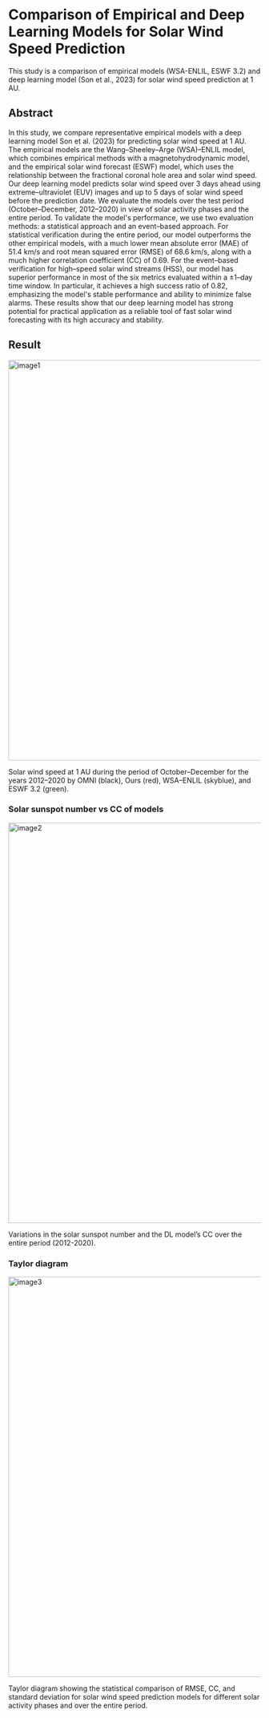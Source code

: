 # Comparison of Empirical and Deep Learning Models for Solar Wind Speed Prediction
This study is a comparison of empirical models (WSA-ENLIL, ESWF 3.2) and deep learning model (Son et al., 2023) for solar wind speed prediction at 1 AU.


## Abstract
In this study, we compare representative empirical models with a deep learning model Son et al. (2023) for predicting solar wind speed at 1 AU. The empirical models are the Wang–Sheeley–Arge (WSA)–ENLIL model, which combines empirical methods with a magnetohydrodynamic model, and the empirical solar wind forecast (ESWF) model, which uses the relationship between the fractional coronal hole area and solar wind speed. Our deep learning model predicts solar wind speed over 3 days ahead using extreme–ultraviolet (EUV) images and up to 5 days of solar wind speed before the prediction date. We evaluate the models over the test period (October–December, 2012–2020) in view of solar activity phases and the entire period. To validate the model's performance, we use two evaluation methods: a statistical approach and an event–based approach. For statistical verification during the entire period, our model outperforms the other empirical models, with a much lower mean absolute error (MAE) of 51.4 km/s and root mean squared error (RMSE) of 68.6 km/s, along with a much higher correlation coefficient (CC) of 0.69. For the event–based verification for high–speed solar wind streams (HSS), our model has superior performance in most of the six metrics evaluated within a ±1–day time window. In particular, it achieves a high success ratio of 0.82, emphasizing the model's stable performance and ability to minimize false alarms. These results show that our deep learning model has strong potential for practical application as a reliable tool of fast solar wind forecasting with its high accuracy and stability. 


## Result 
<img src="https://github.com/user-attachments/assets/b04a6559-4397-4371-98ba-5fc0e885d691" alt="image1" width="800"/>

Solar wind speed at 1 AU during the period of October–December for the years 2012–2020 by OMNI (black), Ours (red), WSA–ENLIL (skyblue), and ESWF 3.2 (green).

### Solar sunspot number vs CC of models
<img src="https://github.com/user-attachments/assets/3c12d951-3785-42db-b17e-4430514ace90" alt="image2" width="800"/>

Variations in the solar sunspot number and the DL model’s CC over the entire period (2012-2020).

### Taylor diagram 
<img src="https://github.com/user-attachments/assets/ab08f67d-f10c-4fef-926a-aff741b8c5ea" alt="image3" width="800"/>

Taylor diagram showing the statistical comparison of RMSE, CC, and standard deviation for solar wind speed prediction models for different solar activity phases and over the entire period.

